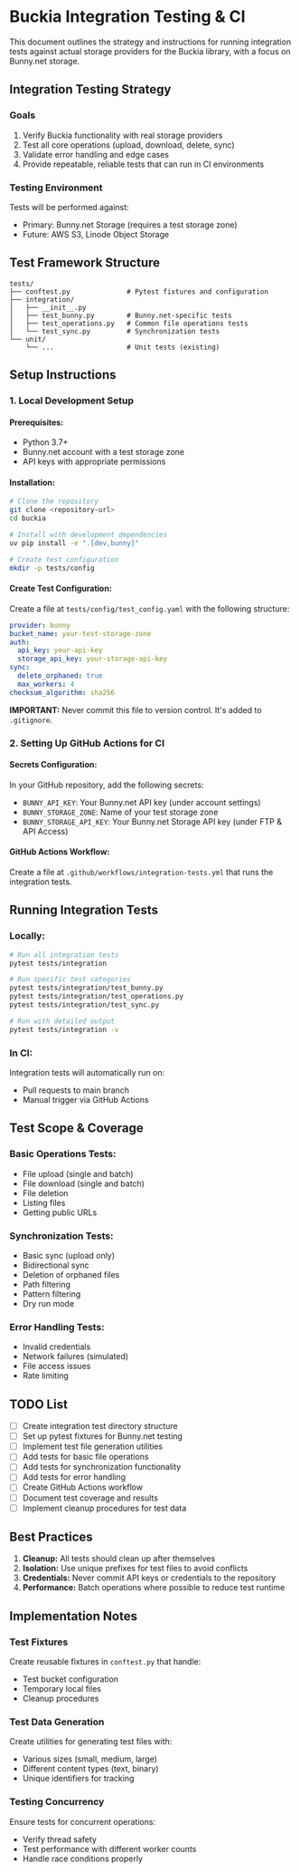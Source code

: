 # Buckia Integration Testing & CI

This document outlines the strategy and instructions for running integration tests against actual storage providers for the Buckia library, with a focus on Bunny.net storage.

## Integration Testing Strategy

### Goals

1. Verify Buckia functionality with real storage providers
2. Test all core operations (upload, download, delete, sync)
3. Validate error handling and edge cases
4. Provide repeatable, reliable tests that can run in CI environments

### Testing Environment

Tests will be performed against:

- Primary: Bunny.net Storage (requires a test storage zone)
- Future: AWS S3, Linode Object Storage

## Test Framework Structure

```
tests/
├── conftest.py              # Pytest fixtures and configuration
├── integration/
│   ├── __init__.py
│   ├── test_bunny.py        # Bunny.net-specific tests
│   ├── test_operations.py   # Common file operations tests
│   └── test_sync.py         # Synchronization tests
└── unit/
    └── ...                  # Unit tests (existing)
```

## Setup Instructions

### 1. Local Development Setup

#### Prerequisites:

- Python 3.7+
- Bunny.net account with a test storage zone
- API keys with appropriate permissions

#### Installation:

```bash
# Clone the repository
git clone <repository-url>
cd buckia

# Install with development dependencies
uv pip install -e ".[dev,bunny]"

# Create test configuration
mkdir -p tests/config
```

#### Create Test Configuration:

Create a file at `tests/config/test_config.yaml` with the following structure:

```yaml
provider: bunny
bucket_name: your-test-storage-zone
auth:
  api_key: your-api-key
  storage_api_key: your-storage-api-key
sync:
  delete_orphaned: true
  max_workers: 4
checksum_algorithm: sha256
```

**IMPORTANT:** Never commit this file to version control. It's added to `.gitignore`.

### 2. Setting Up GitHub Actions for CI

#### Secrets Configuration:

In your GitHub repository, add the following secrets:

- `BUNNY_API_KEY`: Your Bunny.net API key (under account settings)
- `BUNNY_STORAGE_ZONE`: Name of your test storage zone
- `BUNNY_STORAGE_API_KEY`: Your Bunny.net Storage API key (under FTP & API Access)

#### GitHub Actions Workflow:

Create a file at `.github/workflows/integration-tests.yml` that runs the integration tests.

## Running Integration Tests

### Locally:

```bash
# Run all integration tests
pytest tests/integration

# Run specific test categories
pytest tests/integration/test_bunny.py
pytest tests/integration/test_operations.py
pytest tests/integration/test_sync.py

# Run with detailed output
pytest tests/integration -v
```

### In CI:

Integration tests will automatically run on:

- Pull requests to main branch
- Manual trigger via GitHub Actions

## Test Scope & Coverage

### Basic Operations Tests:

- File upload (single and batch)
- File download (single and batch)
- File deletion
- Listing files
- Getting public URLs

### Synchronization Tests:

- Basic sync (upload only)
- Bidirectional sync
- Deletion of orphaned files
- Path filtering
- Pattern filtering
- Dry run mode

### Error Handling Tests:

- Invalid credentials
- Network failures (simulated)
- File access issues
- Rate limiting

## TODO List

- [ ] Create integration test directory structure
- [ ] Set up pytest fixtures for Bunny.net testing
- [ ] Implement test file generation utilities
- [ ] Add tests for basic file operations
- [ ] Add tests for synchronization functionality
- [ ] Add tests for error handling
- [ ] Create GitHub Actions workflow
- [ ] Document test coverage and results
- [ ] Implement cleanup procedures for test data

## Best Practices

1. **Cleanup:** All tests should clean up after themselves
2. **Isolation:** Use unique prefixes for test files to avoid conflicts
3. **Credentials:** Never commit API keys or credentials to the repository
4. **Performance:** Batch operations where possible to reduce test runtime

## Implementation Notes

### Test Fixtures

Create reusable fixtures in `conftest.py` that handle:

- Test bucket configuration
- Temporary local files
- Cleanup procedures

### Test Data Generation

Create utilities for generating test files with:

- Various sizes (small, medium, large)
- Different content types (text, binary)
- Unique identifiers for tracking

### Testing Concurrency

Ensure tests for concurrent operations:
- Verify thread safety
- Test performance with different worker counts
- Handle race conditions properly